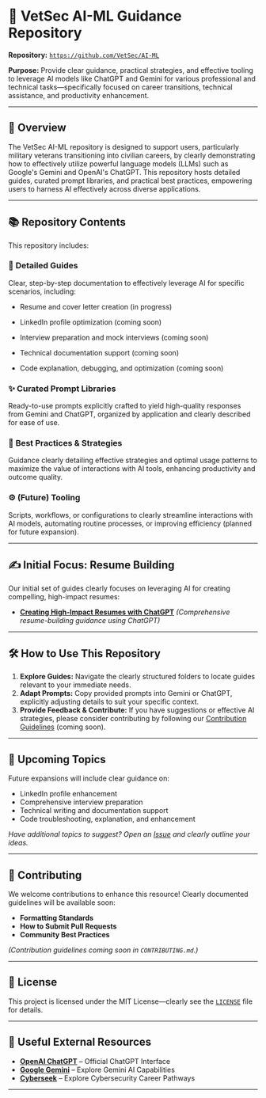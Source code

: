 # 🤖 VetSec AI-ML Guidance Repository

**Repository:** [`https://github.com/VetSec/AI-ML`](https://github.com/VetSec/AI-ML)

**Purpose:** Provide clear guidance, practical strategies, and effective tooling to leverage AI models like ChatGPT and Gemini for various professional and technical tasks—specifically focused on career transitions, technical assistance, and productivity enhancement.

---

## 🎯 Overview

The VetSec AI-ML repository is designed to support users, particularly military veterans transitioning into civilian careers, by clearly demonstrating how to effectively utilize powerful language models (LLMs) such as Google's Gemini and OpenAI's ChatGPT. This repository hosts detailed guides, curated prompt libraries, and practical best practices, empowering users to harness AI effectively across diverse applications.

---

## 📚 Repository Contents

This repository includes:

### 📖 **Detailed Guides**
Clear, step-by-step documentation to effectively leverage AI for specific scenarios, including:
- Resume and cover letter creation (in progress)

- LinkedIn profile optimization (coming soon)
- Interview preparation and mock interviews (coming soon)
- Technical documentation support (coming soon)
- Code explanation, debugging, and optimization (coming soon)

### ✨ **Curated Prompt Libraries**
Ready-to-use prompts explicitly crafted to yield high-quality responses from Gemini and ChatGPT, organized by application and clearly described for ease of use.

### 🚀 **Best Practices & Strategies**
Guidance clearly detailing effective strategies and optimal usage patterns to maximize the value of interactions with AI tools, enhancing productivity and outcome quality.

### ⚙️ **(Future) Tooling**
Scripts, workflows, or configurations to clearly streamline interactions with AI models, automating routine processes, or improving efficiency (planned for future expansion).

---

## ✍️ Initial Focus: Resume Building

Our initial set of guides clearly focuses on leveraging AI for creating compelling, high-impact resumes:

- **[Creating High-Impact Resumes with ChatGPT](./resume/ChatGPT/README.md)** *(Comprehensive resume-building guidance using ChatGPT)*

---

## 🛠️ How to Use This Repository

1. **Explore Guides:** Navigate the clearly structured folders to locate guides relevant to your immediate needs.
2. **Adapt Prompts:** Copy provided prompts into Gemini or ChatGPT, explicitly adjusting details to suit your specific context.
3. **Provide Feedback & Contribute:** If you have suggestions or effective AI strategies, please consider contributing by following our [Contribution Guidelines](./CONTRIBUTING.md) (coming soon).

---

## 🌱 Upcoming Topics

Future expansions will include clear guidance on:
- LinkedIn profile enhancement
- Comprehensive interview preparation
- Technical writing and documentation support
- Code troubleshooting, explanation, and enhancement

*Have additional topics to suggest? Open an [Issue](https://github.com/VetSec/AI-ML/issues) and clearly outline your ideas.*

---

## 🌟 Contributing

We welcome contributions to enhance this resource! Clearly documented guidelines will be available soon:

- **Formatting Standards**
- **How to Submit Pull Requests**
- **Community Best Practices**

*(Contribution guidelines coming soon in `CONTRIBUTING.md`.)*

---

## 📄 License

This project is licensed under the MIT License—clearly see the [`LICENSE`](./LICENSE) file for details.

---

## 🔗 Useful External Resources
- **[OpenAI ChatGPT](https://chat.openai.com)** – Official ChatGPT Interface
- **[Google Gemini](https://deepmind.google/gemini)** – Explore Gemini AI Capabilities
- **[Cyberseek](https://www.cyberseek.org)** – Explore Cybersecurity Career Pathways

---
